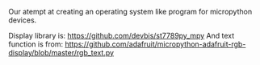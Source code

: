 Our atempt at creating an operating system like program for micropython devices.

Display library is: https://github.com/devbis/st7789py_mpy
And text function is from: https://github.com/adafruit/micropython-adafruit-rgb-display/blob/master/rgb_text.py
